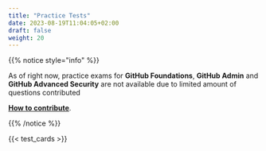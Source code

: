 ```yaml
---
title: "Practice Tests"
date: 2023-08-19T11:04:05+02:00
draft: false
weight: 20
---
```



{{% notice style="info" %}}

As of right now, practice exams for **GitHub Foundations**, **GitHub Admin** and **GitHub Advanced Security** are not available due to limited amount of questions contributed 

[**How to contribute**](https://github.com/FidelusAleksander/githubcertified/blob/master/CONTRIBUTING.md). 

{{% /notice %}}


{{< test_cards >}}
